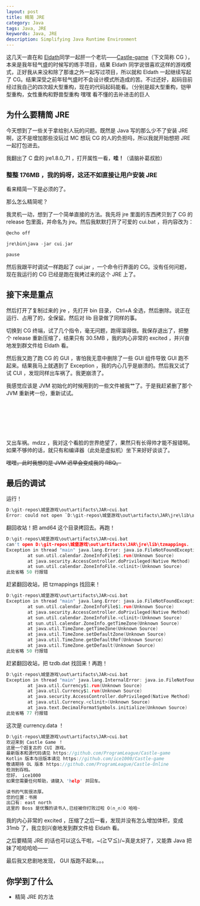 ```yaml
---
layout: post
title: 精简 JRE
category: Java
tags: Java, JRE
keywords: Java, JRE
description: Simplifying Java Runtime Environment
---
```



这几天一直在和 [Eldath](https://github.com/lizhaohan001)同学一起肝一个老坑——[Castle-game](https://github.com/ProgramLeague/Castle-game)（下文简称 CG ），本来是我年轻气盛的时候写的练手项目，结果 Eldath 同学说很喜欢这样的游戏模式，正好我从来没和除了那谁之外一起写过项目，所以就和 Eldath 一起继续写起了 CG。结果深受之前年轻气盛时不会设计模式所造成的苦。不过还好，起码目前经过我自己的四次超大型重构，现在的代码起码能看。（分别是超大型重构，铠甲型重构，女性重构和野兽型重构 嘿嘿 看不懂的去补进击的巨人

## 为什么要精简 JRE

今天想到了一些关于拿给别人玩的问题。既然是 Java 写的那么少不了安装 JRE 啊，这不是增加那些没玩过 MC 想玩 CG 的人的负担吗，所以我就开始想把 JRE 一起打包进去。

我翻出了 C 盘的 jre1.8.0_71 ，打开属性一看，**哇！**（请脑补葛叔脸）

### 整整 176MB ，我的妈呀，这还不如直接让用户安装 JRE

看来精简一下是必须的了。

那么怎么精简呢？

我灵机一动，想到了一个简单直接的方法。我先将 jre 里面的东西拷贝到了 CG 的 release 包里面，并命名为 jre。然后我默默打开了可爱的 cui.bat ，将内容改为：

```c
@echo off

jre\bin\java -jar cui.jar

pause
```

然后我跟平时调试一样跑起了 cui.jar ，一个命令行界面的 CG。没有任何问题，现在我运行的 CG 已经是跑在我拷过来的这个 JRE 上了。

## 接下来是重点

然后打开了复制过来的 jre ，先打开 bin 目录， Ctrl+A 全选，然后删除。说正在运行、占用了的，全保留。然后对 lib 目录做了同样的事。

切换到 CG 终端，试了几个指令，毫无问题，跑得溜得很。我保存退出了，把整个 release 重新压缩了，结果只有 30.5MB ，我的内心非常的 excited ，并兴奋地发到群文件给 Eldath 看。

然后我又跑了跑 CG 的 GUI ，害怕我无意中删除了一些 GUI 组件导致 GUI 跑不起来。结果我马上就遇到了 Exception ，我的内心几乎是崩溃的。然后我又试了试 CUI ，发现同样出车祸了。我更崩溃了。

我感觉应该是 JVM 初始化的时候用到的一些文件被我艹了。于是我赶紧删了那个 JVM 重新拷一份，重新试试。

<br/><br/><br/><br/><br/>

又出车祸。mdzz ，我对这个看脸的世界绝望了，果然只有长得帅才能不报错啊。如果不够帅的话，就只有和编译器（此处是虚拟机）坐下来好好谈谈了。

~~嘿嘿，此时我想的是 JVM 迟早会变成我的 RBQ。~~

## 最后的调试

运行！

```c
D:\git-repos\城堡游戏\out\artifacts\JAR>cui.bat
Error: could not open `D:\git-repos\城堡游戏\out\artifacts\JAR\jre\lib\amd64\jvm.cfg
```

翻回收站！把 amd64 这个目录拷回去。再跑！

```c
D:\git-repos\城堡游戏\out\artifacts\JAR>cui.bat
can't open D:\git-repos\城堡游戏\out\artifacts\JAR\jre\lib\tzmappings.
Exception in thread "main" java.lang.Error: java.io.FileNotFoundException: D:\git-repos\城堡游戏\out\artifacts\JAR\jre\lib\tzdb.dat (系统找不到指定的文件。)
        at sun.util.calendar.ZoneInfoFile$1.run(Unknown Source)
        at java.security.AccessController.doPrivileged(Native Method)
        at sun.util.calendar.ZoneInfoFile.<clinit>(Unknown Source)
此处省略 50 行报错
```

赶紧翻回收站，把 tzmappings 找回来！

```c
D:\git-repos\城堡游戏\out\artifacts\JAR>cui.bat
Exception in thread "main" java.lang.Error: java.io.FileNotFoundException: D:\git-repos\城堡游戏\out\artifacts\JAR\jre\lib\tzdb.dat (系统找不到指定的文件。)
        at sun.util.calendar.ZoneInfoFile$1.run(Unknown Source)
        at java.security.AccessController.doPrivileged(Native Method)
        at sun.util.calendar.ZoneInfoFile.<clinit>(Unknown Source)
        at sun.util.calendar.ZoneInfo.getTimeZone(Unknown Source)
        at java.util.TimeZone.getTimeZone(Unknown Source)
        at java.util.TimeZone.setDefaultZone(Unknown Source)
        at java.util.TimeZone.getDefaultRef(Unknown Source)
        at java.util.TimeZone.getDefault(Unknown Source)
此处省略 50 行报错
```

赶紧翻回收站，把 tzdb.dat 找回来！再跑！

```c
D:\git-repos\城堡游戏\out\artifacts\JAR>cui.bat
Exception in thread "main" java.lang.InternalError: java.io.FileNotFoundException: D:\git-repos\城堡游戏\out\artifacts\JAR\jre\lib\currency.data (系统找不到指定的文件。)
        at java.util.Currency$1.run(Unknown Source)
        at java.util.Currency$1.run(Unknown Source)
        at java.security.AccessController.doPrivileged(Native Method)
        at java.util.Currency.<clinit>(Unknown Source)
        at java.text.DecimalFormatSymbols.initialize(Unknown Source)
此处省略 77 行报错
```

这次是 currency.data ！

```c
D:\git-repos\城堡游戏\out\artifacts\JAR>cui.bat
欢迎来到 Castle Game ！
这是一个超复古的 CUI 游戏。
最新版本和源代码请见 https://github.com/ProgramLeague/Castle-game
Kotlin 版本与旧版本请见 https://github.com/ice1000/Castle-game
敬请期待 OL 版本 https://github.com/ProgramLeague/Castle-Online
检测到存档。
您好， ice1000
如果您需要任何帮助，请键入 'help' 并回车。

读书的气氛很浓厚。
您的位置：书房
出口有: east north
这里的 Boss 是优雅的读书人,已经被你打败过啦 O(∩_∩)O 哈哈~
```


我的内心非常的 excited ，压缩了之后一看，发现并没有怎么增加体积，变成 31mb 了，我立刻兴奋地发到群文件给 Eldath 看。

之后要精简 JRE 的话也可以这么干啦，~\(≧▽≦)/~真是太好了，又能靠 Java 把妹了哈哈哈哈——

最后我又悲剧地发现， GUI 版跑不起来。。。

## 你学到了什么

+ 精简 JRE 的方法
